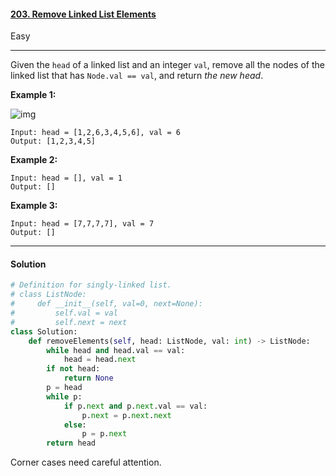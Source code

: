 #### [203. Remove Linked List Elements](https://leetcode.com/problems/remove-linked-list-elements/)

Easy

---

Given the `head` of a linked list and an integer `val`, remove all the nodes of the linked list that has `Node.val == val`, and return *the new head*.

 

**Example 1:**

![img](https://assets.leetcode.com/uploads/2021/03/06/removelinked-list.jpg)

```
Input: head = [1,2,6,3,4,5,6], val = 6
Output: [1,2,3,4,5]
```

**Example 2:**

```
Input: head = [], val = 1
Output: []
```

**Example 3:**

```
Input: head = [7,7,7,7], val = 7
Output: []
```

---

#### Solution

```python
# Definition for singly-linked list.
# class ListNode:
#     def __init__(self, val=0, next=None):
#         self.val = val
#         self.next = next
class Solution:
    def removeElements(self, head: ListNode, val: int) -> ListNode:
        while head and head.val == val:
            head = head.next
        if not head:
            return None
        p = head
        while p:
            if p.next and p.next.val == val:
                p.next = p.next.next
            else:
                p = p.next
        return head
```

Corner cases need careful attention.
